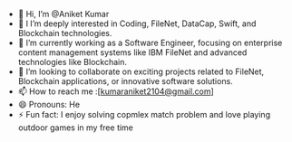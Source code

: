 - 👋 Hi, I’m @Aniket Kumar
- 👀 I I’m deeply interested in Coding, FileNet, DataCap, Swift, and Blockchain technologies.
- 🌱  I’m currently working as a Software Engineer, focusing on enterprise content management systems like IBM FileNet and advanced technologies like Blockchain.
- 💞️ I’m looking to collaborate on exciting projects related to FileNet, Blockchain applications, or innovative software solutions.
- 📫 How to reach me :[kumaraniket2104@gmail.com]
- 😄 Pronouns: He
- ⚡ Fun fact: I enjoy solving copmlex match problem  and love playing outdoor games in my free time

<!---
WickedSunny12345/WickedSunny12345 is a ✨ special ✨ repository because its `README.md` (this file) appears on your GitHub profile.
You can click the Preview link to take a look at your changes.
--->
